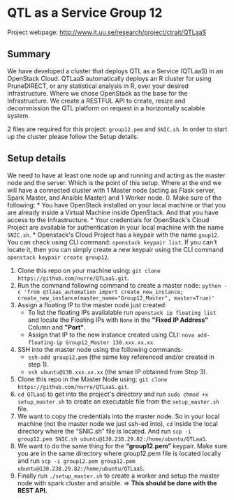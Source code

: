 # QTL as a Service Group 12

Project webpage: http://www.it.uu.se/research/project/ctrait/QTLaaS

## Summary
We have developed a cluster that deploys QTL as a Service (QTLaaS) in an OpenStack Cloud. QTLaaS automatically deploys an R cluster for using PruneDIRECT, or any statistical analysis in R, over your desired infrastructure. Where we chose OpenStack as the base for the Infrastructure.
We create a RESTFUL API to create, resize and decommission the QTL platform on request in a horizontally scalable system. 

2 files are required for this project: `group12.pem` and `SNIC.sh`.
In order to start up the cluster please follow the Setup details.

## Setup details
We need to have at least one node up and running and acting as the master node and the server. Which is the point of this setup. Where at the end we will have a connected cluster with 1 Master node (acting as Flask server, Spark Master, and Ansible Master) and 1 Worker node.
0. Make sure of the following:
    * You have OpenStack installed on your local machine or that you are already inside a Virtual Machine inside OpenStack. And that you have access to the Infrastructure.
    * Your credentials for OpenStack's Cloud Project are available for authentication in your local machine with the name `SNIC.sh`.
    * Openstack's Cloud Project has a keypair with the name `goup12`. You can check using CLI command: `openstack keypair list`. 
    If you can't locate it, then you can simply create a new keypair using the CLI command `openstack keypair create group12`.
1. Clone this repo on your machine using: 
    `git clone https://github.com/nurre/QTLaaS.git`.
2. Run the command following command to create a master node: 
    `python -c 'from qtlaas_automation import create_new_instance; create_new_instance(master_name="Group12_Master", master=True)'`
3. Assign a floating IP to the master node just created:
    * To list the floating IPs availalable run `openstack ip floating list` and locate the Floating IPs with `None` in the **"Fixed IP Address"** Column and **"Port"**.
    * Assign that IP to the new instance created using CLI:
        `nova add-floating-ip Group12_Master 130.xxx.xx.xx`.
4. SSH into the master node using the following commands:
    * `ssh-add group12.pem` (the same key referenced and/or created in step 1).
    * `ssh ubuntu@130.xxx.xx.xx` (the smae IP obtained from Step 3).
5. Clone this repo in the Master Node using:
    `git clone https://github.com/nurre/QTLaaS.git`.
6. `cd QTLaaS` to get into the project's directory and run `sudo chmod +x setup_master.sh` to  create an executable file  from the `setup_master.sh` file.
7. We want to copy the credentials into the master node. So in your local machine (not the master node we just ssh-ed into), `cd` inside the local directory where the “SNIC.sh” file is located. And run `scp -i group12.pem SNIC.sh ubuntu@130.238.29.82:/home/ubuntu/QTLaaS`.
8. We want to do the same thing for the **“group12.pem”** keypair. Make sure you are in the same directory where group12.pem file is located locally and run `scp -i group12.pem group12.pem ubuntu@130.238.29.82:/home/ubuntu/QTLaaS`.
9. Finally run `./setup_master.sh` to create a worker and setup the master node with spark cluster and ansible. => **This should be done with the REST API.**
